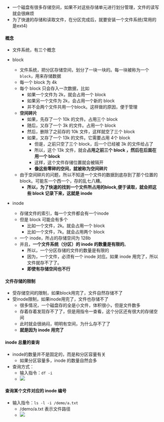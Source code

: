 - 一个磁盘有很多存储空间，如果不对这些存储单元进行划分管理，文件的读写就会很麻烦
- 为了快速的存储和读取文件，在分区完成后，就要安装一个文件系统(常用的是ext4)

#### 概念
- 文件系统，有三个概念
- block
  - 文件系统，把分区存储空间，划分了一块一块的。每一块被称为一个 `block`，用来存储数据 
  - 每一个 block 为 4k
  - 每个 block 只会存入一次数据，比如
    - 如果一个文件为 2k，就会占用一个 block
    - 如果另一个文件为 2k，会占用一个新的 block
    - 并不会两个文件共用一个block。这样做的原因，便于管理
  - **空间碎片**
    - 如果，先存了一个 10k 的文件。占用三个 block
    - 随后，又存了一个 3k 的文件。占用一个 block
    - 然后，删除了之前存的 10k 文件，这样就空了三个 block
    - 如果，又存了一个 13k 的文件。它需要占用 4个 block
      - 但是，之前只空了三个 block，后一个已经被 3k 的文件给占了
      - 所以，这个 13k 文件，就会**占用之前三个 block ，然后在后面在用一个 block**
      - 这样，这个文件存储位置就会被隔开
      - **像这些零碎的空间，就被称为空间碎片**
  - 由于空间碎片的问题，所以不知道一个文件的数据到底存到了那个位置的 block。可能东一个西一个，存的乱七八糟。
    - **所以，为了快速的找到一个文件所占用的block,便于读取，就会把这些 block 记录下来，这就是 inode**

- inode
  - 存储文件的索引，每一个文件都会有一个inode
  - 但是 block 可能会有多个
    - 比如一个文件，2k。就会占用一个 block
    - 比如一个文件，7k。就会占用两个 block
  - 一个 inode，所占的存储空间为 128b
  - 并且，**一个文件系统（分区）的 inode 的数量是有限的**。
    - 所以，一个分区存储的文件的数量是有限的
    - 因为，一个文件，必须有一个 inode 对应。如果 inode 用完了，所以文件就存不了了。
    - **即使有存储空间也不行**

#### 文件存储的限制
- 受存储空间的限制，如果block用完了，文件自然存储不了
- 受inode限制，如果inode用完了，文件也存储不了
  - 很多情况，一个磁盘存的全是小文件，体积很小，但是文件数多
  - 存着存着发现存不了了，但是用指令一查看，这个分区还有很大的存储空间
  - 此时就会很纳闷，明明有空间，为什么存不了了
  - **就是因为 inode 用完了**

#### inode 总量的查询
- inode的数量并不是固定的，而是和分区容量有关
  - 如果分区容量多，inode 的数量自然会多
- 查询方式：
  - 输入指令：`df -i`
  - <img src='https://lsz.net.cn/node/imgs/757286946fde8579a94ad3a01b2455ce.png' />

#### 查询某个文件对应的 inode 编号
- 输入指令：`ls -l -i /demo/a.txt`
  - /demo/a.txt 表示文件路径
  - <img src='https://lsz.net.cn/node/imgs/c02e9eb0a1a96c01226d68f3a379b7a1.png' />
